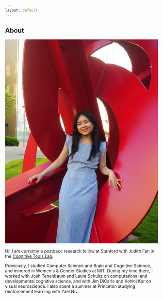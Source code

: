 ```yaml
---
layout: default
---
```


## About 

<img class="profile-picture" src="kristine.JPG">

Hi! I am currently a postbacc research fellow at Stanford with Judith Fan in the [Cognitive Tools Lab](https://cogtoolslab.github.io/). 

Previously, I studied Computer Science and Brain and Cognitive Science, and minored in Women's & Gender Studies at MIT. During my time there, I worked with Josh Tenenbaum and Laura Schultz on computational and developmental cognitive science, and with Jim DiCarlo and Kohitij Kar on visual neuroscience. I also spent a summer at Princeton studying reinforcement learning with Yael Niv.

<!-- This is a jekyll based resume template. You can find the full source code on [GitHub](https://github.com/bk2dcradle/researcher) -->

<!-- ## Research Interest -->
<!-- Lorem ipsum dolor sit amet, consectetur adipiscing elit. Aliquam finibus ipsum ac erat aliquam dapibus. Vestibulum vehicula placerat ex, a consectetur odio pharetra quis. Mauris id urna ante. Fusce pharetra diam ac nisi aliquet, vel egestas ex iaculis. Pellentesque laoreet cursus tellus sed pellentesque. Praesent a rhoncus elit. Nunc ipsum nisl, consequat sit amet pretium quis, gravida id ipsum. -->

<!-- ## Publications

1. F.Bar, J.Doe: Effects of having a placeholder of a name
2. S.Holmes, J.Watson: Consequences of living with a sociopath in London
 -->


<!-- ## Typography

This is a [link](http://google.com). Something *italics* and something **bold**.

Here is a table

Year | Award | Category
-----|-------|--------
2014 | Emmy  | Won Outstanding Lead Actor in a miniseries or a movie
2015 | BAFTA | Nominated for Best Leading Actor for Sherlock
2014 | Satellite | Won Best Actor miniseries or television film

Here is a horizontal rule

--- -->

<!-- Here is a blockquote

> To a great mind, nothing is little

## References

* Foo Bar: Head of Department, Placeholder Names, Lorem
* John Doe: Associate Professor, Department of Computer Science, Ipsum -->
